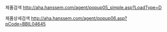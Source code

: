 
제품검색
http://aha.hanssem.com/agent/popup05_simple.asp?LoadType=D

제품상세검색
http://aha.hanssem.com/agent/popup06.asp?pCode=BBIL04645
